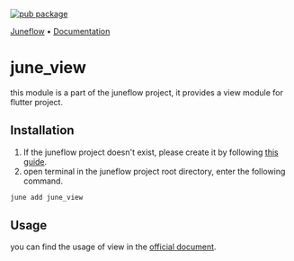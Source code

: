 [![pub package](https://img.shields.io/pub/v/june_view.svg)](https://pub.dartlang.org/packages/june_view)

<p>
  <a href="https://github.com/melodysdreamj/juneflow">Juneflow</a> •
  <a href="https://doc.juneflow.org/get-started">Documentation</a>
</p>

# june_view
this module is a part of the juneflow project, it provides a view module for flutter project.

##  Installation
1. If the juneflow project doesn't exist, please create it by following [this guide](https://doc.juneflow.org/get-started).
2. open terminal in the juneflow project root directory, enter the following command.
 ```bash
 june add june_view
 ```

## Usage
you can find the usage of view in the [official document](https://pub.dev/packages/june_view).
